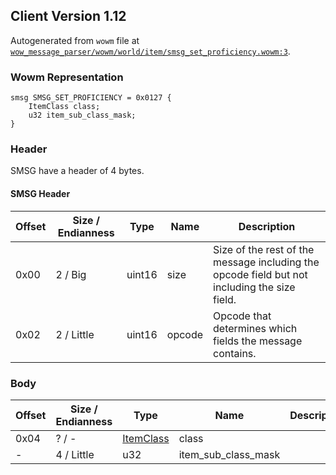 ## Client Version 1.12

Autogenerated from `wowm` file at [`wow_message_parser/wowm/world/item/smsg_set_proficiency.wowm:3`](https://github.com/gtker/wow_messages/tree/main/wow_message_parser/wowm/world/item/smsg_set_proficiency.wowm#L3).

### Wowm Representation
```rust,ignore
smsg SMSG_SET_PROFICIENCY = 0x0127 {
    ItemClass class;
    u32 item_sub_class_mask;
}
```
### Header
SMSG have a header of 4 bytes.

#### SMSG Header
| Offset | Size / Endianness | Type   | Name   | Description |
| ------ | ----------------- | ------ | ------ | ----------- |
| 0x00   | 2 / Big           | uint16 | size   | Size of the rest of the message including the opcode field but not including the size field.|
| 0x02   | 2 / Little        | uint16 | opcode | Opcode that determines which fields the message contains.|
### Body
| Offset | Size / Endianness | Type | Name | Description |
| ------ | ----------------- | ---- | ---- | ----------- |
| 0x04 | ? / - | [ItemClass](itemclass.md) | class |  |
| - | 4 / Little | u32 | item_sub_class_mask |  |
